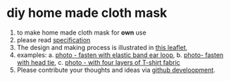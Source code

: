 # diy home made cloth mask

1. to make home made cloth mask for **own** use
2. please read [specification](https://chitakchan.github.io/cloth-mask/)
3. The design and making process is illustrated in [this leaflet](/p01to11v4.png),
4. examples:
    a. [photo - fasten with elastic band ear loop](/photoMaskElasticType600x600pixel.png),
    b. [photo- fasten with head tie](/photoMaskTieType600x600pixel.png),
    c. [photo - with four layers of T-shirt fabric](photoMaskElasticTypeOnThreeLayersOfTShirtFabric.png)
5. Please contribute your thoughts and ideas via [github develoopment](https://chitakchan.github.io/cloth-mask/).    



